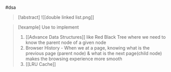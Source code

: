 #dsa 
>[!abstract]
>![[double linked list.png]]


>[!example] Use to implement
>1. [[Advance Data Structures]] like Red Black Tree where we need to know the parent node of a given node
>2. Browser History - When we at a page, knowing what is the previous page (parent node) & what is the next page(child node) makes the browsing experience more smooth
>3. [[LRU Cache]] 